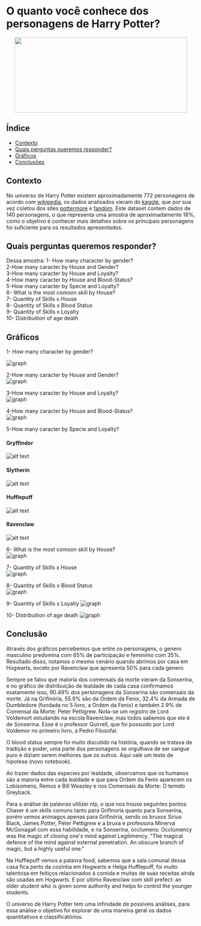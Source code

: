 



# O quanto você conhece dos personagens de Harry Potter?

<p align="center">
  <img width="460" height="200" src="image/header.jpg">
</p>


## Índice

- [Contexto](#Contexto)
- [Quais perguntas queremos responder?](#Quais-perguntas-queremos-responder?)
- [Gráficos](#Resultados)
- [Conclusões](#Conclusões)


## Contexto
No universo de Harry Potter existem aproximadamente 772 personagens de acordo com [wikipedia](https://en.wikipedia.org/wiki/List_of_Harry_Potter_characters), os dados analisados vieram do [kaggle](https://www.kaggle.com/gulsahdemiryurek/harry-potter-dataset), que por sua vez coletou dos sites [pottermore](pottermore.com) e [fandom](https://harrypotter.fandom.com/wiki/Main_Page).
Este dataset contem dados de 140 personagens, o que representa uma amostra de aproximadamente 18%, como o objetivo é conhecer mais detalhes sobre os principais personagens foi suficiente para os resultados apresentados.

## Quais perguntas queremos responder?

Dessa amostra:
1- How many character by gender? <br>
2-How many caracter by House and Gender? <br>
3-How many caracter by House and Loyalty? <br>
4-How many caracter by House and Blood-Status? <br>
5-How many caracter by Specie and Loyalty? <br>
6- What is the most comoon skill by House? <br>
7- Quantity of Skills x House <br>
8- Quantity of Skills x Blood Status <br>
9- Quantity of Skills x Loyalty <br>
10- Distribuition of age death <br>

## Gráficos

1- How many character by gender?

![graph](image/gender.png "gender.png")<br>

2-How many caracter by House and Gender?  <br>
![graph](image/house.png "house.png")<br>

3-How many caracter by House and Loyalty?  <br>
![graph](image/house_loyalt.png "house_loyalt.png")<br>

4-How many caracter by House and Blood-Status? <br>
![graph](image/specie_loyalt.png)<br>

5-How many caracter by Specie and Loyalty? <br>

#### Gryffindor
![alt text](image/gryffindor_wc.jpg "gryffindor_wc.jpg")

#### Slytherin
![alt text](image/slytherin_wc.jpg "slytherin_wc.jpg")

#### Hufflepuff
![alt text](image/hufflepuff_wc.jpg "hufflepuff_wc.jpg")

#### Ravenclaw
![alt text](image/ravenclaw_wc.jpg "ravenclaw_wc.jpg")

6- What is the most comoon skill by House? <br>
![graph](image/hist_house.png "hist_house.png")<br>

7- Quantity of Skills x House <br>
![graph](image/hist_status.png "hist_status.png")<br>

8- Quantity of Skills x Blood Status <br>
![graph](image/hist_loyalty.png "hist_status.png")<br>

9- Quantity of Skills x Loyalty
![graph](image/hist_loyalty.png "hist_loyalty.png")<br>

10- Distribuition of age death
![graph](image/hist_loyalty.png "hist_death_gender.png")<br>

## Conclusão

Através dos gráficos percebemos que entre os personagens, o genero masculino predomina com 65% de participação e feminimo com 35%. Resultado disso, notamos o mesmo cenário quando abrimos por casa em Hogwarts, exceto por  Ravenclaw que apresenta 50% para cada genero.

Sempre se falou que maioria dos comensais da morte vieram da Sonserina, e no gráfico de distribuição de lealdade de cada casa confirmamos exatamente isso, 90.49% dos personagens da Sonserina são comensais da morte. Já na Grifinória, 55.9% são da Ordem da Fenix, 32.4% da Armada de Dumbledore (fundada no 5 livro, a Ordem da Fenix) e também 2.9% de Comensal da Morte: Peter Pettigrew.
Nota-se um registro de Lord Voldemort estudando na escola Ravenclaw, mas todos sabemos que ele é de Sonserina. Esse é o professor Quirrell, que foi possuido por Lord Voldemor no primeiro livro, a Pedro Filosofal.

O blood status sempre foi muito discutido na história, quando se tratava de tradição e poder, uma parte dos personagens se orgulhava de ser sangue puro e diziam serem melhores que os outros. Aqui vale um teste de hipotese (novo notebook). 

Ao trazer dados das especies por lealdade, observamos que os humanos são a maioria entre cada lealdade e que para Ordem da Fenix aparecem os Lobisomens, Remus e Bill Weasley e nos Comensais da Morte: O temido Greyback.

Para a análise de palavras utilizei nlp, o que nos trouxe seguintes pontos:
Chaser é um skills comuns tanto para Grifinoria quanto para Sonserina, porém vemos animagos apenas para Grifinória, sendo os bruxos Sirius Black, James Potter, Peter Pettigrew e a bruxa e professora Minerva McGonagall com essa habilidade, e na Sonserina, occlumens:
Occlumency was the magic of closing one's mind against Legilimency.
"The magical defence of the mind against external penetration. An obscure branch of magic, but a highly useful one."
  
Na Hufflepuff vemos a palavra food, sabemos que a sala comunal dessa casa fica perto da cozinha em Hogwarts e Helga Hufflepuff, foi muito talentosa em feitiços relacionados à comida e muitas de suas receitas ainda são usadas em Hogwarts. E por ultimo Ravenclaw com skill prefect: an older student who is given some authority and helps to control the younger students.

O universo de Harry Potter tem uma infinidade de possíveis análises, para essa análise o objetivo foi explorar de uma maneira geral os dados quantitativos e classificatórios.
